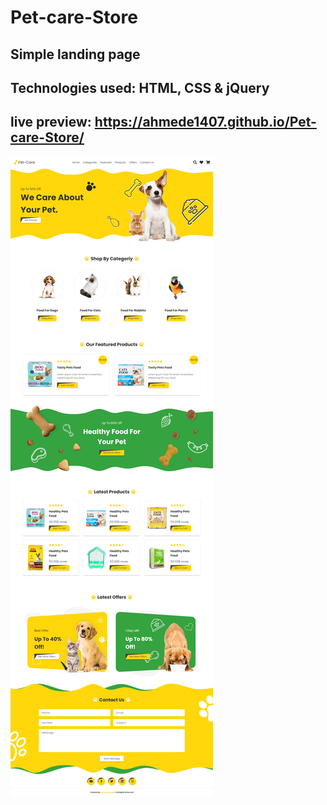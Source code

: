 # Pet-care-Store

## Simple landing page

## Technologies used: HTML, CSS & jQuery

## live preview: https://ahmede1407.github.io/Pet-care-Store/

![alt text](./public/img/page-preview.png)
